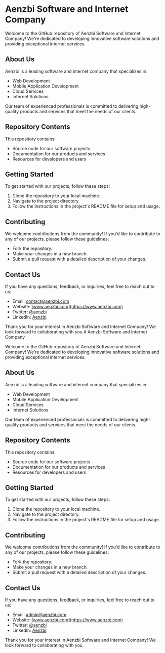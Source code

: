 # Aenzbi Software and Internet Company

Welcome to the GitHub repository of Aenzbi Software and Internet Company! We're dedicated to developing innovative software solutions and providing exceptional internet services.

## About Us

Aenzbi is a leading software and internet company that specializes in:

- Web Development
- Mobile Application Development
- Cloud Services
- Internet Solutions

Our team of experienced professionals is committed to delivering high-quality products and services that meet the needs of our clients.

## Repository Contents

This repository contains:

- Source code for our software projects
- Documentation for our products and services
- Resources for developers and users

## Getting Started

To get started with our projects, follow these steps:

1. Clone the repository to your local machine.
2. Navigate to the project directory.
3. Follow the instructions in the project's README file for setup and usage.

## Contributing

We welcome contributions from the community! If you'd like to contribute to any of our projects, please follow these guidelines:

- Fork the repository.
- Make your changes in a new branch.
- Submit a pull request with a detailed description of your changes.

## Contact Us

If you have any questions, feedback, or inquiries, feel free to reach out to us:

- Email: contact@aenzbi.com
- Website: [www.aenzbi.com](https://www.aenzbi.com)
- Twitter: [@aenzbi](https://twitter.com/aenzbi)
- LinkedIn: [Aenzbi](https://www.linkedin.com/company/aenzbi)

Thank you for your interest in Aenzbi Software and Internet Company! We look forward to collaborating with you.# Aenzbi Software and Internet Company

Welcome to the GitHub repository of Aenzbi Software and Internet Company! We're dedicated to developing innovative software solutions and providing exceptional internet services.

## About Us

Aenzbi is a leading software and internet company that specializes in:

- Web Development
- Mobile Application Development
- Cloud Services
- Internet Solutions

Our team of experienced professionals is committed to delivering high-quality products and services that meet the needs of our clients.

## Repository Contents

This repository contains:

- Source code for our software projects
- Documentation for our products and services
- Resources for developers and users

## Getting Started

To get started with our projects, follow these steps:

1. Clone the repository to your local machine.
2. Navigate to the project directory.
3. Follow the instructions in the project's README file for setup and usage.

## Contributing

We welcome contributions from the community! If you'd like to contribute to any of our projects, please follow these guidelines:

- Fork the repository.
- Make your changes in a new branch.
- Submit a pull request with a detailed description of your changes.

## Contact Us

If you have any questions, feedback, or inquiries, feel free to reach out to us:

- Email: admin@aenzbi.com
- Website: [www.aenzbi.com](https://www.aenzbi.com)
- Twitter: [@aenzbi](https://twitter.com/aenzbi)
- LinkedIn: [Aenzbi](https://www.linkedin.com/company/aenzbi)

Thank you for your interest in Aenzbi Software and Internet Company! We look forward to collaborating with you.
